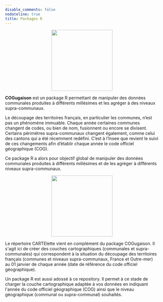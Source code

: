 ```yaml
---
disable_comments: false
nodateline: true
title: Packages R
---
```


<center><a href="https://antuki.github.io/COGugaison/"><img src="https://antuki.github.io/img/COGugaison_small.png" width="200"></a></center>

<b>COGugaison</b> est un package R permettant de manipuler des données communales produites à différents millésimes et les agréger à des niveaux supra-communaux. 

Le découpage des territoires français, en particulier les communes, n’est pas un phénomène immuable. Chaque année certaines communes changent de codes, ou bien de nom, fusionnent ou encore se divisent. Certains périmètres supra-communaux changent également, comme celui des cantons qui a été récemment redéfini. C’est à l’Insee que revient le suivi de ces changements afin d’établir chaque année le code officiel géographique (COG).

Ce package R a alors pour objectif global de manipuler des données communales produites à différents millésimes et de les agréger à différents niveaux supra-communaux. 

<center><a href="https://github.com/antuki/CARTElette"><img src="https://antuki.github.io/img/CARTElette_small.png" width="200"></a></center>

Le répertoire CARTElette vient en complément du package COGugaison. Il s'agit ici de créer des couches cartographiques (communales et supra-communales) qui correspondent à la situation du découpage des territoires français (communes et niveaux supra-communaux, France et Outre-mer) au 01 janvier de chaque année (date de référence du code officiel géographique).

Un package R est aussi adossé à ce repository. Il permet à ce stade de charger la couche cartographique adaptée à vos données en indiquant l'année du code officiel géographique (COG) ainsi que le niveau géographique (communal ou supra-communal) souhaités.